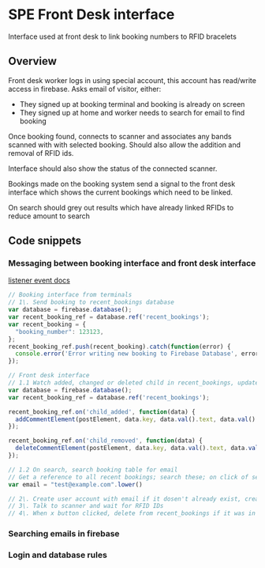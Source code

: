 # SPE Front Desk interface

Interface used at front desk to link booking numbers to RFID bracelets

## Overview

Front desk worker logs in using special account, this account has read/write access in firebase. Asks email of visitor, either:

- They signed up at booking terminal and booking is already on screen
- They signed up at home and worker needs to search for email to find booking

Once booking found, connects to scanner and associates any bands scanned with with selected booking. Should also allow the addition and removal of RFID ids.

Interface should also show the status of the connected scanner.

Bookings made on the booking system send a signal to the front desk interface which shows the current bookings which need to be linked.

On search should grey out results which have already linked RFIDs to reduce amount to search

## Code snippets

### Messaging between booking interface and front desk interface

[listener event docs](https://firebase.google.com/docs/database/web/lists-of-data)

```javascript
// Booking interface from terminals
// 1\. Send booking to recent_bookings database
var database = firebase.database();
var recent_booking_ref = database.ref('recent_bookings');
var recent_booking = {
  "booking_number": 123123,
};
recent_booking_ref.push(recent_booking).catch(function(error) {
  console.error('Error writing new booking to Firebase Database', error);
});

// Front desk interface
// 1.1 Watch added, changed or deleted child in recent_bookings, update interface correspondingly
var database = firebase.database();
var recent_booking_ref = database.ref('recent_bookings');

recent_booking_ref.on('child_added', function(data) {
  addCommentElement(postElement, data.key, data.val().text, data.val().author);
});

recent_booking_ref.on('child_removed', function(data) {
  deleteCommentElement(postElement, data.key, data.val().text, data.val().author);
});

// 1.2 On search, search booking table for email
// Get a reference to all recent bookings; search these; on click of search button perform full search
var email = "test@example.com".lower()

// 2\. Create user account with email if it dosen't already exist, create fake password, send verification email
// 3\. Talk to scanner and wait for RFID IDs
// 4\. When x button clicked, delete from recent_bookings if it was in there
```

### Searching emails in firebase

### Login and database rules
